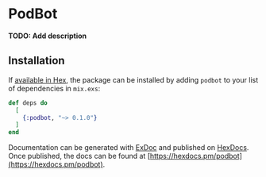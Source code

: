 # PodBot

**TODO: Add description**

## Installation

If [available in Hex](https://hex.pm/docs/publish), the package can be installed
by adding `podbot` to your list of dependencies in `mix.exs`:

```elixir
def deps do
  [
    {:podbot, "~> 0.1.0"}
  ]
end
```

Documentation can be generated with [ExDoc](https://github.com/elixir-lang/ex_doc)
and published on [HexDocs](https://hexdocs.pm). Once published, the docs can
be found at [https://hexdocs.pm/podbot](https://hexdocs.pm/podbot).

